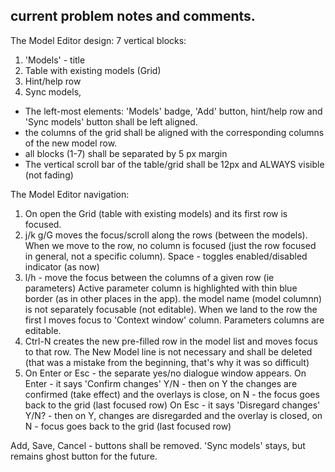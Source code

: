 
## current problem notes and comments.

The Model Editor design:
7 vertical blocks:
1. 'Models' - title
2. Table with existing models (Grid)
6. Hint/help row
7. Sync models,

- The left-most elements: 'Models' badge, 'Add' button, hint/help row and 'Sync models' button shall be left aligned.
- the columns of the grid shall be aligned with the corresponding columns of the new model row.
- all blocks (1-7) shall be separated by 5 px margin
- The vertical scroll bar of the table/grid shall be 12px and ALWAYS visible (not fading)

The Model Editor navigation:

1. On open the Grid (table with existing models) and its first row is focused.
2. j/k g/G moves the focus/scroll along the rows (between the models). When we move to the row, no column is focused (just the row focused in general, not a specific column). Space - toggles enabled/disabled indicator (as now)
3. l/h - move the focus between the columns of a given row (ie parameters) Active parameter column is highlighted with thin blue border (as in other places in the app). the model name (model columnn) is not separately focusable (not editable). When we land to the row the first l moves focus to 'Context window' column. Parameters columns are editable.
4. Ctrl-N creates the new pre-filled row in the model list and moves focus to that row. The New Model line is not necessary and shall be deleted (that was a mistake from the beginning, that's why it was so difficult)
5. On Enter or Esc  - the separate yes/no dialogue window appears. On Enter - it says 'Confirm changes' Y/N - then on Y the changes are confirmed (take effect) and the overlays is close, on N - the focus goes back to the grid (last focused row) 
On Esc - it says 'Disregard changes' Y/N? - then on Y, changes are disregarded and the overlay is closed, on N - focus goes back to the grid (last focused row)

Add, Save, Cancel - buttons shall be removed. 'Sync models' stays, but remains ghost button for the future.